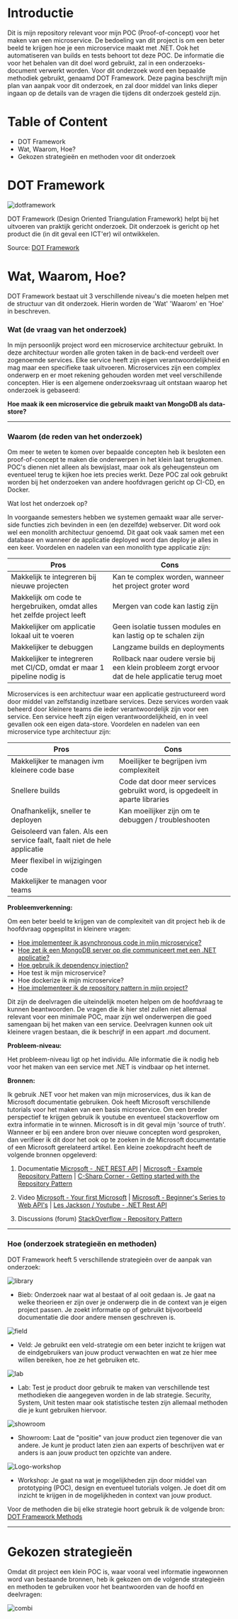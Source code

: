 # Introductie

Dit is mijn repository relevant voor mijn POC (Proof-of-concept) voor het maken van een microservice. De bedoeling van dit project is om een beter beeld te krijgen hoe je een microservice maakt met .NET. Ook het automatiseren van builds en tests behoort tot deze POC. De informatie die voor het behalen van dit doel word gebruikt, zal in een onderzoeks-document verwerkt worden. Voor dit onderzoek word een bepaalde methodiek gebruikt, genaamd DOT Framework. Deze pagina beschrijft mijn plan van aanpak voor dit onderzoek, en zal door middel van links dieper ingaan op de details van de vragen die tijdens dit onderzoek gesteld zijn.

# Table of Content

- DOT Framework
- Wat, Waarom, Hoe?
- Gekozen strategieën en methoden voor dit onderzoek

# DOT Framework

![dotframework](https://user-images.githubusercontent.com/60918040/110812513-f6569f80-8287-11eb-82c8-2236eff7ad06.jpg)

DOT Framework (Design Oriented Triangulation Framework) helpt bij het uitvoeren van praktijk gericht onderzoek. Dit onderzoek is gericht op het product die (in dit geval een ICT'er) wil ontwikkelen.

Source: [DOT Framework](http://ictresearchmethods.nl/The_DOT_Framework)

# Wat, Waarom, Hoe?

DOT Framework bestaat uit 3 verschillende niveau's die moeten helpen met de structuur van dit onderzoek. Hierin worden de 'Wat' 'Waarom' en 'Hoe' in beschreven.

### Wat (de vraag van het onderzoek)

In mijn persoonlijk project word een microservice architectuur gebruikt. In deze architectuur worden alle groten taken in de back-end verdeelt over zogenoemde services. Elke service heeft zijn eigen verantwoordelijkheid en mag maar een specifieke taak uitvoeren. Microservices zijn een complex onderwerp en er moet rekening gehouden worden met veel verschillende concepten. Hier is een algemene onderzoeksvraag uit ontstaan waarop het onderzoek is gebaseerd:

**Hoe maak ik een microservice die gebruik maakt van MongoDB als data-store?**

---

### Waarom (de reden van het onderzoek)

Om meer te weten te komen over bepaalde concepten heb ik besloten een proof-of-concept te maken die onderwerpen in het klein laat terugkomen. POC's dienen niet alleen als bewijslast, maar ook als geheugensteun om eventueel terug te kijken hoe iets precies werkt. Deze POC zal ook gebruikt worden bij het onderzoeken van andere hoofdvragen gericht op CI-CD, en Docker.

Wat lost het onderzoek op?

In voorgaande semesters hebben we systemen gemaakt waar alle server-side functies zich bevinden in een (en dezelfde) webserver. Dit word ook wel een monolith architectuur genoemd. Dit gaat ook vaak samen met een database en wanneer de applicatie deployed word dan deploy je alles in een keer. Voordelen en nadelen van een monolith type applicatie zijn:

| Pros                                                                    | Cons                                                                                              |
| ----------------------------------------------------------------------- | ------------------------------------------------------------------------------------------------- |
| Makkelijk te integreren bij nieuwe projecten                            | Kan te complex worden, wanneer het project groter word                                            |
| Makkelijk om code te hergebruiken, omdat alles het zelfde project leeft | Mergen van code kan lastig zijn                                                                   |
| Makkelijker om applicatie lokaal uit te voeren                          | Geen isolatie tussen modules en kan lastig op te schalen zijn                                     |
| Makkelijker te debuggen                                                 | Langzame builds en deployments                                                                    |
| Makkelijker te integreren met CI/CD, omdat er maar 1 pipeline nodig is  | Rollback naar oudere versie bij een klein probleem zorgt ervoor dat de hele applicatie terug moet |

Microservices is een architectuur waar een applicatie gestructureerd word door middel van zelfstandig inzetbare services. Deze services worden vaak beheerd door kleinere teams die ieder verantwoordelijk zijn voor een service. Een service heeft zijn eigen verantwoordelijkheid, en in veel gevallen ook een eigen data-store. Voordelen en nadelen van een microservice type architectuur zijn:

| Pros                                                                       | Cons                                                                        |
| -------------------------------------------------------------------------- | --------------------------------------------------------------------------- |
| Makkelijker te managen ivm kleinere code base                              | Moeilijker te begrijpen ivm complexiteit                                    |
| Snellere builds                                                            | Code dat door meer services gebruikt word, is opgedeelt in aparte libraries |
| Onafhankelijk, sneller te deployen                                         | Kan moeilijker zijn om te debuggen / troubleshooten                         |
| Geisoleerd van falen. Als een service faalt, faalt niet de hele applicatie |                                                                             |
| Meer flexibel in wijzigingen code                                          |                                                                             |
| Makkelijker te managen voor teams                                          |                                                                             |

**Probleemverkenning:**

Om een beter beeld te krijgen van de complexiteit van dit project heb ik de hoofdvraag opgesplitst in kleinere vragen:

- [Hoe implementeer ik asynchronous code in mijn microservice?](https://github.com/rakker93/S3-POC-Microservice/blob/main/ResearchDocuments/AsynchronousCode.md)
- [Hoe zet ik een MongoDB server op die communiceert met een .NET applicatie?](https://github.com/rakker93/S3-POC-Microservice/blob/main/ResearchDocuments/MongoDB.md)
- [Hoe gebruik ik dependency injection?](https://github.com/rakker93/S3-POC-Microservice/blob/main/ResearchDocuments/DependencyInjection.md)
- Hoe test ik mijn microservice?
- Hoe dockerize ik mijn microservice?
- [Hoe implementeer ik de repository pattern in mijn project?](https://github.com/rakker93/S3-POC-Microservice/blob/main/ResearchDocuments/RepositoryPattern.md)

Dit zijn de deelvragen die uiteindelijk moeten helpen om de hoofdvraag te kunnen beantwoorden. De vragen die ik hier stel zullen niet allemaal relevant voor een minimale POC, maar zijn wel onderwerpen die goed samengaan bij het maken van een service. Deelvragen kunnen ook uit kleinere vragen bestaan, die ik beschrijf in een appart .md document.

**Probleem-niveau:**

Het probleem-niveau ligt op het individu. Alle informatie die ik nodig heb voor het maken van een service met .NET is vindbaar op het internet.

**Bronnen:**

Ik gebruik .NET voor het maken van mijn microservices, dus ik kan de Microsoft documentatie gebruiken. Ook heeft Microsoft verschillende tutorials voor het maken van een basis microservice. Om een breder perspectief te krijgen gebruik ik youtube en eventueel stackoverflow om extra informatie in te winnen. Microsoft is in dit geval mijn 'source of truth'. Wanneer er bij een andere bron over nieuwe concepten word gesproken, dan verifieer ik dit door het ook op te zoeken in de Microsoft documentatie of een Microsoft gerelateerd artikel. Een kleine zoekopdracht heeft de volgende bronnen opgeleverd:

1. Documentatie
   [Microsoft - .NET REST API](https://dotnet.microsoft.com/apps/aspnet/apis) |
   [Microsoft - Example Repository Pattern](https://docs.microsoft.com/en-us/aspnet/mvc/overview/older-versions/getting-started-with-ef-5-using-mvc-4/implementing-the-repository-and-unit-of-work-patterns-in-an-asp-net-mvc-application) |
   [C-Sharp Corner - Getting started with the Repository Pattern](https://www.c-sharpcorner.com/UploadFile/b1df45/getting-started-with-repository-pattern-using-C-Sharp/)

2. Video
   [Microsoft - Your first Microsoft](https://dotnet.microsoft.com/learn/aspnet/microservice-tutorial/intro) |
   [Microsoft - Beginner's Series to Web API's](https://www.youtube.com/watch?v=h0KG8OKKgKs&list=PLdo4fOcmZ0oVjOKgzsWqdFVvzGL2_d72v) |
   [Les Jackson / Youtube - .NET Rest API](https://www.youtube.com/watch?v=fmvcAzHpsk8)

3. Discussions (forum)
   [StackOverflow - Repository Pattern](https://stackoverflow.com/questions/11985736/repository-pattern-step-by-step-explanation)

---

### Hoe (onderzoek strategieën en methoden)

DOT Framework heeft 5 verschillende strategieën over de aanpak van onderzoek:

![library](https://user-images.githubusercontent.com/60918040/110812993-65cc8f00-8288-11eb-82ee-d0a44300ec30.png)

- Bieb: Onderzoek naar wat al bestaat of al ooit gedaan is. Je gaat na welke theorieen er zijn over je onderwerp die in de context van je eigen project passen. Je zoekt informatie op of gebruikt bijvoorbeeld documentatie die door andere mensen geschreven is.

![field](https://user-images.githubusercontent.com/60918040/110813000-66652580-8288-11eb-925d-f92d6b1b4894.png)

- Veld: Je gebruikt een veld-strategie om een beter inzicht te krijgen wat de eindgebruikers van jouw product verwachten en wat ze hier mee willen bereiken, hoe ze het gebruiken etc.

![lab](https://user-images.githubusercontent.com/60918040/110812997-66652580-8288-11eb-9f50-14c7b60e94b1.png)

- Lab: Test je product door gebruik te maken van verschillende test methodieken die aangegeven worden in de lab strategie. Security, System, Unit testen maar ook statistische testen zijn allemaal methoden die je kunt gebruiken hiervoor.

![showroom](https://user-images.githubusercontent.com/60918040/110812995-65cc8f00-8288-11eb-8d14-a1405531641e.png)

- Showroom: Laat de "positie" van jouw product zien tegenover die van andere. Je kunt je product laten zien aan experts of beschrijven wat er anders is aan jouw product ten opzichte van andere.

![Logo-workshop](https://user-images.githubusercontent.com/60918040/110812989-6533f880-8288-11eb-92e2-014256d1d29e.png)

- Workshop: Je gaat na wat je mogelijkheden zijn door middel van prototyping (POC), design en eventueel tutorials volgen. Je doet dit om inzicht te krijgen in de mogelijkheden in context van jouw product.

Voor de methoden die bij elke strategie hoort gebruik ik de volgende bron: [DOT Framework Methods](http://ictresearchmethods.nl/Methods)

---

# Gekozen strategieën

Omdat dit project een klein POC is, waar vooral veel informatie ingewonnen word van bestaande bronnen, heb ik gekozen om de volgende strategieën en methoden te gebruiken voor het beantwoorden van de hoofd en deelvragen:

![combi](https://user-images.githubusercontent.com/60918040/111648413-9d48b780-8803-11eb-9dd0-bce65304c7d5.png)

